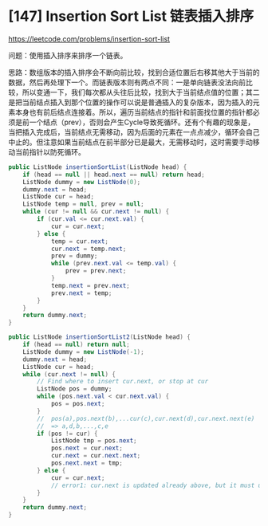 # [147] Insertion Sort List 链表插入排序
https://leetcode.com/problems/insertion-sort-list

问题：使用插入排序来排序一个链表。

思路：数组版本的插入排序会不断向前比较，找到合适位置后右移其他大于当前的数据，然后再处理下一个。而链表版本则有两点不同：一是单向链表没法向前比较，所以变通一下，我们每次都从头往后比较，找到大于当前结点值的位置；其二是把当前结点插入到那个位置的操作可以说是普通插入的复杂版本，因为插入的元素本身也有前后结点连接着。所以，遍历当前结点的指针和前面找位置的指针都必须是前一个结点（prev），否则会产生Cycle导致死循环。还有个有趣的现象是，当把插入完成后，当前结点无需移动，因为后面的元素在一点点减少，循环会自己中止的。但注意如果当前结点在前半部分已是最大，无需移动时，这时需要手动移动当前指针以防死循环。

```java
public ListNode insertionSortList(ListNode head) {
    if (head == null || head.next == null) return head;
    ListNode dummy = new ListNode(0);
    dummy.next = head;
    ListNode cur = head;
    ListNode temp = null, prev = null;
    while (cur != null && cur.next != null) {
        if (cur.val <= cur.next.val) {
            cur = cur.next;
        } else {
            temp = cur.next;
            cur.next = temp.next;
            prev = dummy;
            while (prev.next.val <= temp.val) {
                prev = prev.next;
            }
            temp.next = prev.next;
            prev.next = temp;
        }
    }
    return dummy.next;
}

public ListNode insertionSortList2(ListNode head) {
    if (head == null) return null;
    ListNode dummy = new ListNode(-1);
    dummy.next = head;
    ListNode cur = head;
    while (cur.next != null) {
        // Find where to insert cur.next, or stop at cur
        ListNode pos = dummy;
        while (pos.next.val < cur.next.val) {
            pos = pos.next;
        }
        //  pos(a),pos.next(b),...cur(c),cur.next(d),cur.next.next(e)
        //  => a,d,b,...,c,e
        if (pos != cur) {
            ListNode tmp = pos.next;
            pos.next = cur.next;
            cur.next = cur.next.next;
            pos.next.next = tmp;
        } else {
            cur = cur.next;
            // error1: cur.next is updated already above, but it must update here!
        }
    }
    return dummy.next;
}
```